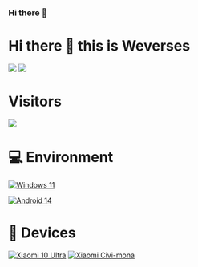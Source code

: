 ### Hi there 👋

<!--
**Weverses/Weverses** is a ✨ _special_ ✨ repository because its `README.md` (this file) appears on your GitHub profile.

Here are some ideas to get you started:

- 🔭 I’m currently working on ...
- 🌱 I’m currently learning ...
- 👯 I’m looking to collaborate on ...
- 🤔 I’m looking for help with ...
- 💬 Ask me about ...
- 📫 How to reach me: ...
- 😄 Pronouns: ...
- ⚡ Fun fact: ...
-->


# Hi there 👋 this is Weverses
![](https://github-readme-stats.vercel.app/api?username=weverses&show_icons=true&include_all_commits=true&theme=radical)
![](https://github-readme-stats.vercel.app/api/top-langs/?username=weverses&layout=compact&langs_count=10&theme=radical)

# Visitors
![](https://count.getloli.com/get/@weverses?theme=gelbooru)

# 💻 Environment
[![Windows 11](https://img.shields.io/badge/Windows11-00BBFF?style=flat-square&logo=Windows&logoColor=FFFFFF&labelColor=00BBFF)](https://www.microsoft.com/windows10) 

[![Android 14](https://img.shields.io/badge/Android14-00C000?style=flat-square&logo=android&logoColor=FFFFFF&labelColor=00C000)](https://www.android.com/android-14/) 

# 📱 Devices 
[![Xiaomi 10 Ultra](https://img.shields.io/badge/Xiaomi%2010%20Ultra-ED9121?style=flat-square&logo=xiaomi&logoColor=ffffff)](https://www.mi.com/mi10ultra)
[![Xiaomi Civi-mona](https://img.shields.io/badge/Xiaomi%20Civi-ED9121?style=flat-square&logo=xiaomi&logoColor=ffffff)](https://www.mi.com/xiaomicivi)


